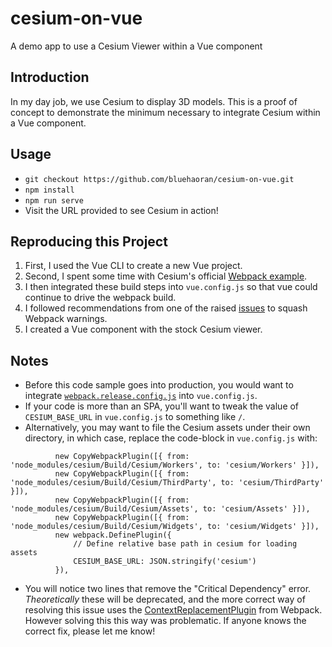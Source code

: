 # cesium-on-vue

A demo app to use a Cesium Viewer within a Vue component

## Introduction

In my day job, we use Cesium to display 3D models. This is a proof of concept to demonstrate the minimum
necessary to integrate Cesium within a Vue component.

## Usage

* `git checkout https://github.com/bluehaoran/cesium-on-vue.git`
* `npm install`
* `npm run serve`
* Visit the URL provided to see Cesium in action!

## Reproducing this Project

1. First, I used the Vue CLI to create a new Vue project.
1. Second, I spent some time with Cesium's official [Webpack example](https://github.com/AnalyticalGraphicsInc/cesium-webpack-example).
1. I then integrated these build steps into `vue.config.js` so that vue could continue to drive the webpack build.
1. I followed recommendations from one of the raised [issues](https://github.com/AnalyticalGraphicsInc/cesium-webpack-example/issues/6) to squash Webpack warnings.
1. I created a Vue component with the stock Cesium viewer.

## Notes

* Before this code sample goes into production, you would want to integrate [`webpack.release.config.js`](https://github.com/AnalyticalGraphicsInc/cesium-webpack-example/blob/master/webpack.release.config.js) into `vue.config.js`.
* If your code is more than an SPA, you'll want to tweak the value of `CESIUM_BASE_URL` in `vue.config.js` to something like `/`.
* Alternatively, you may want to file the Cesium assets under their own directory, in which case, replace the code-block in `vue.config.js` with:

```
          new CopyWebpackPlugin([{ from: 'node_modules/cesium/Build/Cesium/Workers', to: 'cesium/Workers' }]),
          new CopyWebpackPlugin([{ from: 'node_modules/cesium/Build/Cesium/ThirdParty', to: 'cesium/ThirdParty' }]),
          new CopyWebpackPlugin([{ from: 'node_modules/cesium/Build/Cesium/Assets', to: 'cesium/Assets' }]),
          new CopyWebpackPlugin([{ from: 'node_modules/cesium/Build/Cesium/Widgets', to: 'cesium/Widgets' }]),
          new webpack.DefinePlugin({
	          // Define relative base path in cesium for loading assets
	          CESIUM_BASE_URL: JSON.stringify('cesium')
          }),
```

* You will notice two lines that remove the "Critical Dependency" error. *Theoretically* these will be deprecated, and the more correct way of resolving this issue uses the [ContextReplacementPlugin](https://webpack.js.org/plugins/context-replacement-plugin/) from Webpack. However solving this this way was problematic. If anyone knows the correct fix, please let me know!
